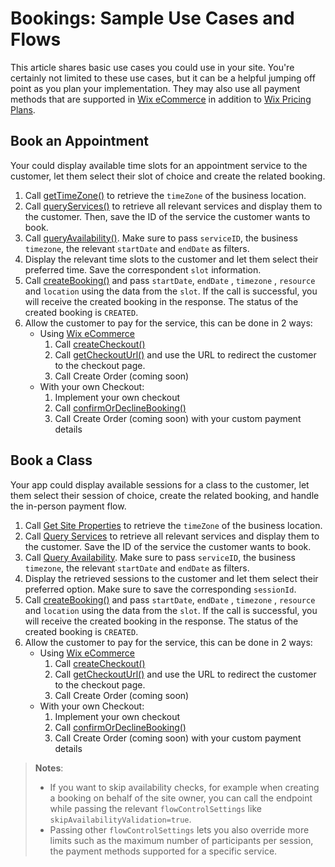 # Bookings: Sample Use Cases and Flows


This article shares basic use cases you could use in your site. You're certainly not limited to these use cases, but it can be 
a helpful jumping off point as you plan your implementation. They may also 
use all payment methods that are supported in 
[Wix eCommerce](https://www.wix.com/velo/reference/wix-ecom-backend/introduction) in addition to 
[Wix Pricing Plans](https://www.wix.com/velo/reference/wix-pricing-plans-v2/introduction). 

## Book an Appointment


Your could display available time slots for an appointment service to the 
customer, let them select their slot of choice and create the related booking. 

1. Call [getTimeZone()](https://www.wix.com/velo/reference/wix-site-backend/generalinfo-obj/gettimezone) to retrieve the `timeZone` of the business location.
1. Call [queryServices()](https://www.wix.com/velo/reference/wix-bookings-v2/services/queryservices) 
   to retrieve all relevant services and display them to the customer. Then, save the 
   ID of the service the customer wants to book.
1. Call [queryAvailability()](https://www.wix.com/velo/reference/wix-bookings-v2/availabilitycalendar/queryavailability). 
   Make sure to pass `serviceID`, the business `timezone`, the relevant `startDate` and `endDate` as 
   filters.
1. Display the relevant time slots to the customer and let them select their 
   preferred time. Save the correspondent `slot` information. 
1. Call [createBooking()](https://www.wix.com/velo/reference/wix-bookings-v2/bookings/createbooking) 
   and pass `startDate`, `endDate` , `timezone` , `resource` and `location` using the data from the `slot`. If the call is successful, you will receive the created booking in the response. The status of the created booking is `CREATED`.
1. Allow the customer to pay for the service, this can be done in 2 ways:
   - Using [Wix eCommerce](https://www.wix.com/velo/reference/wix-ecom-backend/introduction)
      1. Call [createCheckout()](https://www.wix.com/velo/reference/wix-ecom-backend/checkout/createcheckout)
      1. Call [getCheckoutUrl()](https://www.wix.com/velo/reference/wix-ecom-backend/checkout/getcheckouturl) and use the URL to redirect the customer to the checkout page.
      1. Call Create Order (coming soon)
   - With your own Checkout:
      1. Implement your own checkout
      1. Call [confirmOrDeclineBooking()](https://www.wix.com/velo/reference/wix-bookings-v2/bookings/confirmordeclinebooking)
      1. Call Create Order (coming soon) with your custom payment details
   
## Book a Class 


Your app could display available sessions for a class to the customer, let 
them select their session of choice, create the related booking, and handle the 
in-person payment flow.

1. Call [Get Site Properties](https://dev.wix.com/docs/rest/api-reference/business-info/site-properties/properties/get-site-properties) to retrieve the `timeZone` of the business location.
1. Call [Query Services](https://dev.wix.com/docs/rest/api-reference/wix-bookings/services/services-v-2/query-services) 
   to retrieve all relevant services and display them to the customer. Save the 
   ID of the service the customer wants to book.
1. Call [Query Availability](https://dev.wix.com/docs/rest/api-reference/wix-bookings/time-slots-and-bookings/time-slots/availability-calendar/query-availability). 
   Make sure to pass `serviceID`, the business `timezone`, the relevant `startDate` and `endDate` as 
   filters.
1. Display the retrieved sessions to the customer and let them select their 
   preferred option. Make sure to save the corresponding `sessionId`.
1. Call [createBooking()](https://www.wix.com/velo/reference/wix-bookings-v2/bookings/createbooking) 
   and pass `startDate`, `endDate` , `timezone` , `resource` and `location` using the data from the `slot`. If the call is successful, you will receive the created booking in the response. The status of the created booking is `CREATED`.
1. Allow the customer to pay for the service, this can be done in 2 ways:
   - Using [Wix eCommerce](https://www.wix.com/velo/reference/wix-ecom-backend/introduction)
      1. Call [createCheckout()](https://www.wix.com/velo/reference/wix-ecom-backend/checkout/createcheckout)
      1. Call [getCheckoutUrl()](https://www.wix.com/velo/reference/wix-ecom-backend/checkout/getcheckouturl) and use the URL to redirect the customer to the checkout page.
      1. Call Create Order (coming soon)
   - With your own Checkout:
      1. Implement your own checkout
      1. Call [confirmOrDeclineBooking()](https://www.wix.com/velo/reference/wix-bookings-v2/bookings/confirmordeclinebooking)
      1. Call Create Order (coming soon) with your custom payment details




> __Notes__:
> - If you want to skip availability checks, for example when creating a 
>   booking on behalf of the site owner, you can call the endpoint while 
>   passing the relevant `flowControlSettings` like 
>   `skipAvailabilityValidation=true`.
> - Passing other `flowControlSettings` lets you also override more limits such 
>   as the maximum number of participants per session, the payment methods 
>   supported for a specific service.
